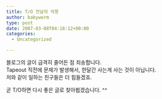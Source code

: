 ```yaml
---
title: T/O 전날의 악몽
author: babyworm
type: post
date: 2007-03-08T04:18:12+00:00
categories:
  - Uncategorized

---
```

블로그의 글이 급격히 줄어든 점 죄송합니다.  
Tapeout 직전에 문제가 발생해서, 한달간 사는게 사는 것이 아닙니다.  
저와 같이 일하는 친구들은 더 힘들겠죠. 

곧 T/O하면 다시 좋은 글로 찾아뵙겠습니다. ^^
